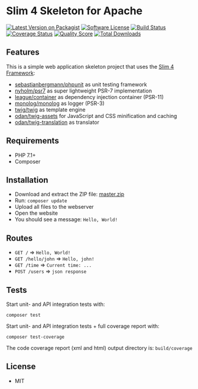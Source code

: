 # Slim 4 Skeleton for Apache

[![Latest Version on Packagist](https://img.shields.io/github/release/odan/slim4-skeleton.svg?style=flat-square)](https://packagist.org/packages/odan/slim4-skeleton)
[![Software License](https://img.shields.io/badge/license-MIT-brightgreen.svg?style=flat-square)](LICENSE.md)
[![Build Status](https://img.shields.io/travis/odan/slim4-skeleton/master.svg?style=flat-square)](https://travis-ci.org/odan/slim4-skeleton)
[![Coverage Status](https://img.shields.io/scrutinizer/coverage/g/odan/slim4-skeleton.svg?style=flat-square)](https://scrutinizer-ci.com/g/odan/slim4-skeleton/code-structure)
[![Quality Score](https://img.shields.io/scrutinizer/quality/g/odan/slim4-skeleton.svg?style=flat-square)](https://scrutinizer-ci.com/g/odan/slim4-skeleton/?branch=master)
[![Total Downloads](https://img.shields.io/packagist/dt/odan/slim4-skeleton.svg?style=flat-square)](https://packagist.org/packages/odan/slim4-skeleton/stats)

## Features

This is a simple web application skeleton project that uses the [Slim 4 Framework](https://www.slimframework.com/):

* [sebastianbergmann/phpunit](https://github.com/sebastianbergmann/phpunit) as unit testing framework
* [nyholm/psr7](https://github.com/nyholm/psr7) as super lightweight PSR-7 implementation
* [league/container](https://github.com/thephpleague/container) as dependency injection container (PSR-11)
* [monolog/monolog](https://github.com/monolog/monolog) as logger (PSR-3)
* [twig/twig](https://github.com/twigphp/Twig) as template engine
* [odan/twig-assets](https://github.com/odan/twig-assets) for JavaScript and CSS minification and caching
* [odan/twig-translation](https://github.com/odan/twig-translation) as translator

## Requirements

* PHP 7.1+
* Composer

## Installation

* Download and extract the ZIP file: [master.zip](https://github.com/odan/slim4-skeleton/archive/master.zip)
* Run: `composer update`
* Upload all files to the webserver
* Open the website
* You should see a message: `Hello, World!`

## Routes

* `GET /` => `Hello, World!`
* `GET /hello/john` => `Hello, john!`
* `GET /time` => `Current time: ...`
* `POST /users` => `json response`

## Tests

Start unit- and API integration tests with:

```
composer test
```

Start unit- and API integration tests + full coverage report with:

```
composer test-coverage
```

The code coverage report (xml and html) output directory is: `build/coverage`

## License

* MIT
